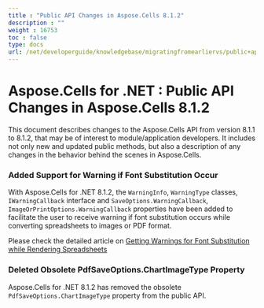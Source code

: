 ```yaml
---
title : "Public API Changes in Aspose.Cells 8.1.2" 
description : "" 
weight : 16753 
toc : false
type: docs
url: /net/developerguide/knowledgebase/migratingfromearliervs/public+api+changes+in+aspose.cells+8.1.2/
---
```


# Aspose.Cells for .NET : Public API Changes in Aspose.Cells 8.1.2


This document describes changes to the Aspose.Cells API from version 8.1.1 to 8.1.2, that may be of interest to module/application developers. It includes not only new and updated public methods, but also a description of any changes in the behavior behind the scenes in Aspose.Cells.

### Added Support for Warning if Font Substitution Occur

With Aspose.Cells for .NET 8.1.2, the `WarningInfo`, `WarningType` classes, `IWarningCallback` interface and `SaveOptions.WarningCallback`, `ImageOrPrintOptions.WarningCallback` properties have been added to facilitate the user to receive warning if font substitution occurs while converting spreadsheets to images or PDF format.

Please check the detailed article on [Getting Warnings for Font Substitution while Rendering Spreadsheets](http://aspose.com/docs/display/cellsnet/Get+Warnings+for+Font+Substitution+while+Rendering+Excel+File)

### Deleted Obsolete PdfSaveOptions.ChartImageType Property

Aspose.Cells for .NET 8.1.2 has removed the obsolete `PdfSaveOptions.ChartImageType` property from the public API.

